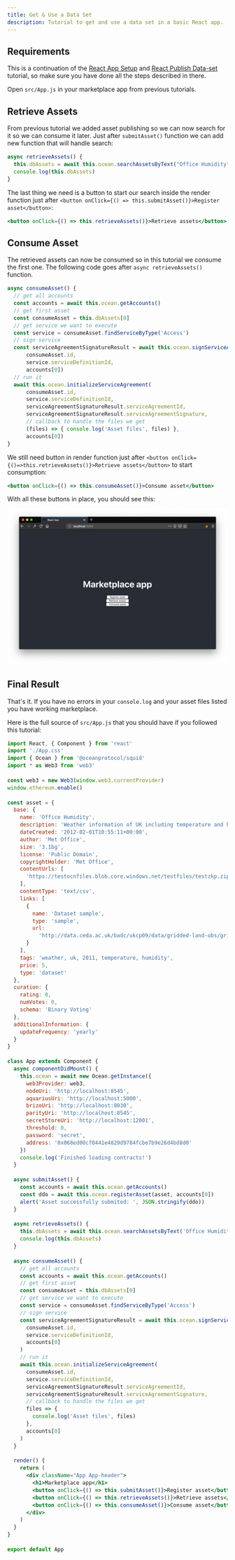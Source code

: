 ```yaml
---
title: Get & Use a Data Set
description: Tutorial to get and use a data set in a basic React app.
---
```


## Requirements

This is a continuation of the [React App Setup](/tutorials/react-setup/) and [React Publish Data-set](/tutorials/react-publish-data-set/) tutorial, so make sure you have done all the steps described in there.

Open `src/App.js` in your marketplace app from previous tutorials.

## Retrieve Assets

From previous tutorial we added asset publishing so we can now search for it so we can consume it later. Just after `submitAsset()` function we can add new function that will handle search:

```js
async retrieveAssets() {
  this.dbAssets = await this.ocean.searchAssetsByText("Office Humidity")
  console.log(this.dbAssets)
}
```

The last thing we need is a button to start our search inside the render function just after `<button onClick={() => this.submitAsset()}>Register asset</button>`:

```jsx
<button onClick={() => this.retrieveAssets()}>Retrieve assets</button>
```

## Consume Asset

The retrieved assets can now be consumed so in this tutorial we consume the first one. The following code goes after `async retrieveAssets()` function.

```js
async consumeAsset() {
  // get all accounts
  const accounts = await this.ocean.getAccounts()
  // get first asset
  const consumeAsset = this.dbAssets[0]
  // get service we want to execute
  const service = consumeAsset.findServiceByType('Access')
  // sign service
  const serviceAgreementSignatureResult = await this.ocean.signServiceAgreement(
      consumeAsset.id,
      service.serviceDefinitionId,
      accounts[0])
  // run it
  await this.ocean.initializeServiceAgreement(
      consumeAsset.id,
      service.serviceDefinitionId,
      serviceAgreementSignatureResult.serviceAgreementId,
      serviceAgreementSignatureResult.serviceAgreementSignature,
      // callback to handle the files we get
      (files) => { console.log('Asset files', files) },
      accounts[0])
}
```

We still need button in render function just after `<button onClick={()=>this.retrieveAssets()}>Retrieve assets</button>` to start consumption:

```jsx
<button onClick={() => this.consumeAsset()}>Consume asset</button>
```

With all these buttons in place, you should see this:

![React App 05](images/react-app-05.png)

## Final Result

That's it. If you have no errors in your `console.log` and your asset files listed you have working marketplace.

Here is the full source of `src/App.js` that you should have if you followed this tutorial:

```jsx
import React, { Component } from 'react'
import './App.css'
import { Ocean } from '@oceanprotocol/squid'
import * as Web3 from 'web3'

const web3 = new Web3(window.web3.currentProvider)
window.ethereum.enable()

const asset = {
  base: {
    name: 'Office Humidity',
    description: 'Weather information of UK including temperature and humidity',
    dateCreated: '2012-02-01T10:55:11+00:00',
    author: 'Met Office',
    size: '3.1bg',
    license: 'Public Domain',
    copyrightHolder: 'Met Office',
    contentUrls: [
      'https://testocnfiles.blob.core.windows.net/testfiles/testzkp.zip'
    ],
    contentType: 'text/csv',
    links: [
      {
        name: 'Dataset sample',
        type: 'sample',
        url:
          'http://data.ceda.ac.uk/badc/ukcp09/data/gridded-land-obs/gridded-land-obs-daily/'
      }
    ],
    tags: 'weather, uk, 2011, temperature, humidity',
    price: 5,
    type: 'dataset'
  },
  curation: {
    rating: 0,
    numVotes: 0,
    schema: 'Binary Voting'
  },
  additionalInformation: {
    updateFrequency: 'yearly'
  }
}

class App extends Component {
  async componentDidMount() {
    this.ocean = await new Ocean.getInstance({
      web3Provider: web3,
      nodeUri: 'http://localhost:8545',
      aquariusUri: 'http://localhost:5000',
      brizoUri: 'http://localhost:8030',
      parityUri: 'http://localhost:8545',
      secretStoreUri: 'http://localhost:12001',
      threshold: 0,
      password: 'secret',
      address: '0x068ed00cf0441e4829d9784fcbe7b9e26d4bd8d0'
    })
    console.log('Finished loading contracts!')
  }

  async submitAsset() {
    const accounts = await this.ocean.getAccounts()
    const ddo = await this.ocean.registerAsset(asset, accounts[0])
    alert('Asset successfully submited: ', JSON.stringify(ddo))
  }

  async retrieveAssets() {
    this.dbAssets = await this.ocean.searchAssetsByText('Office Humidity')
    console.log(this.dbAssets)
  }

  async consumeAsset() {
    // get all accounts
    const accounts = await this.ocean.getAccounts()
    // get first asset
    const consumeAsset = this.dbAssets[0]
    // get service we want to execute
    const service = consumeAsset.findServiceByType('Access')
    // sign service
    const serviceAgreementSignatureResult = await this.ocean.signServiceAgreement(
      consumeAsset.id,
      service.serviceDefinitionId,
      accounts[0]
    )
    // run it
    await this.ocean.initializeServiceAgreement(
      consumeAsset.id,
      service.serviceDefinitionId,
      serviceAgreementSignatureResult.serviceAgreementId,
      serviceAgreementSignatureResult.serviceAgreementSignature,
      // callback to handle the files we get
      files => {
        console.log('Asset files', files)
      },
      accounts[0]
    )
  }

  render() {
    return (
      <div className="App App-header">
        <h1>Marketplace app</h1>
        <button onClick={() => this.submitAsset()}>Register asset</button>
        <button onClick={() => this.retrieveAssets()}>Retrieve assets</button>
        <button onClick={() => this.consumeAsset()}>Consume asset</button>
      </div>
    )
  }
}

export default App
```
